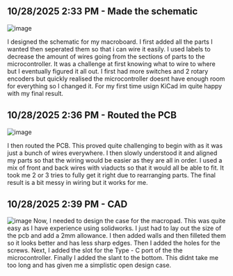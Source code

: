<!--
  ===================    !!READ THIS NOTICE!!   ====================
  DO NOT edit this file manually. Your changes WILL BE OVERWRITTEN!
  This journal is auto generated and updated by Hack Club Blueprint.
  To edit this file, please edit your journal entries on Blueprint.
  ==================================================================
-->

## 10/28/2025 2:33 PM - Made the schematic  

![image](https://blueprint.hackclub.com/user-attachments/blobs/proxy/eyJfcmFpbHMiOnsiZGF0YSI6NjIxNSwicHVyIjoiYmxvYl9pZCJ9fQ==--b23ead4ca042eac9dccddfa6b3e0b9b43699ac60/image.png)

I designed the schematic for my macroboard. I first added all the parts I wanted then seperated them so that i can wire it easily. I used labels to decrease the amount of wires going from the sections of parts to the microcontroller. It was a challenge at first knowing what to wire to where but I eventually figured it all out. I first had more switches and 2 rotary encoders but quickly realised the microcontroller doesnt have enough room for everything so I changed it. For my first time usign KiCad im quite happy with my final result.  

## 10/28/2025 2:36 PM - Routed the PCB  

![image](https://blueprint.hackclub.com/user-attachments/blobs/proxy/eyJfcmFpbHMiOnsiZGF0YSI6NjIxNiwicHVyIjoiYmxvYl9pZCJ9fQ==--383c531311a5f0d121e416945deef2b1e186e3b1/image.png)

I then routed the PCB. This proved quite challenging to begin with as it was just a bunch of wires everywhere. I then slowly understood it and aligned my parts so that the wiring would be easier as they are all in order. I used a mix of front and back wires with viaducts so that it would all be able to fit. It took me 2 or 3 tries to fully get it right due to rearranging parts. The final result is a bit messy in wiring but it works for me.  

## 10/28/2025 2:39 PM - CAD  

![image](https://blueprint.hackclub.com/user-attachments/blobs/proxy/eyJfcmFpbHMiOnsiZGF0YSI6NjIxNywicHVyIjoiYmxvYl9pZCJ9fQ==--c68287f2f6db1b7e92cc675ed9dfb58aa0f10373/image.png)
Now, I needed to design the case for the macropad. This was quite easy as I have experience using solidworks. I just had to lay out the size of the pcb and add a 2mm allowance. I then added walls and then filleted them so it looks better and has less sharp edges. Then I added the holes for the screws. Next, I added the slot for the Type - C port of the the microcontroller. Finally I added the slant to the bottom. This didnt take me too long and has given me a simplistic open design case.
  


